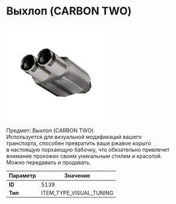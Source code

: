 # Выхлоп (CARBON TWO)

![Item Image](../img/5139.webp?raw=true)

Предмет: Выхлоп (CARBON TWO)<br>Используется для визуальной модификаций вашего<br>транспорта, способен превратить ваше ржавое корыто<br>в настоящую порхающую бабочку, что обязательно привлечет<br>внимание прохожих своим уникальным стилем и красотой.<br>Можно передавать и продавать.


| Параметр | Значение |
|----------|----------|
| **ID** | 5139 |
| **Тип** | ITEM_TYPE_VISUAL_TUNING |

